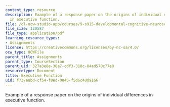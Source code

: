 ```yaml
---
content_type: resource
description: Example of a response paper on the origins of individual differences
  in executive function.
file: /ol-ocw-studio-app/courses/9-s915-developmental-cognitive-neuroscience-spring-2012/f737e8bdcf54f0ed0845f5d6c40d9166_MIT9_S915S12_sample_wk10.pdf
file_size: 120587
file_type: application/pdf
learning_resource_types:
- Assignments
license: https://creativecommons.org/licenses/by-nc-sa/4.0/
ocw_type: OCWFile
parent_title: Assignments
parent_type: CourseSection
parent_uid: 327a3e8e-38a7-cdf3-318c-84ad570c77e8
resourcetype: Document
title: Executive Function
uid: f737e8bd-cf54-f0ed-0845-f5d6c40d9166
---
```

Example of a response paper on the origins of individual differences in executive function.